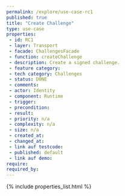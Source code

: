 ```yaml
---
permalink: /explore/use-case-rc1
published: true
title: "Create Challenge"
type: use-case
properties:
 - id: RC1
 - layer: Transport
 - facade: ChallengesFacade
 - function: createChallenge
 - description: Create a signed challenge.
 - feature category: 
 - tech category: Challenges
 - status: DONE
 - comments: 
 - actor: Identity
 - component: Runtime
 - trigger: 
 - precondition: 
 - result: 
 - priority: n/a
 - complexity: n/a
 - size: n/a
 - created_at: 
 - changed_at: 
 - link auf testcode: 
 - published: default
 - link auf demo: 
require:
required_by:
---
```

{% include properties_list.html %}
